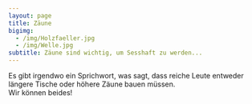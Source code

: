 ```yaml
---
layout: page
title: Zäune
bigimg:
  - /img/Holzfaeller.jpg
  - /img/Welle.jpg
subtitle: Zäune sind wichtig, um Sesshaft zu werden...
---
```



Es gibt irgendwo ein Sprichwort, was sagt, dass reiche Leute entweder längere Tische oder höhere Zäune bauen müssen.  
Wir können beides!
